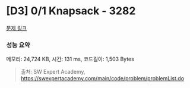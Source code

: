 # [D3] 0/1 Knapsack - 3282 

[문제 링크](https://swexpertacademy.com/main/code/problem/problemDetail.do?contestProbId=AWBJAVpqrzQDFAWr) 

### 성능 요약

메모리: 24,724 KB, 시간: 131 ms, 코드길이: 1,503 Bytes



> 출처: SW Expert Academy, https://swexpertacademy.com/main/code/problem/problemList.do